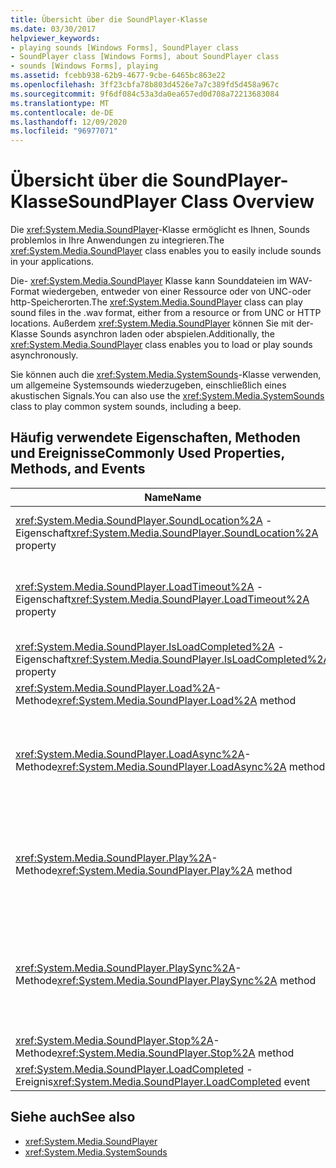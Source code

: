 ```yaml
---
title: Übersicht über die SoundPlayer-Klasse
ms.date: 03/30/2017
helpviewer_keywords:
- playing sounds [Windows Forms], SoundPlayer class
- SoundPlayer class [Windows Forms], about SoundPlayer class
- sounds [Windows Forms], playing
ms.assetid: fcebb938-62b9-4677-9cbe-6465bc863e22
ms.openlocfilehash: 3ff23cbfa78b803d4526e7a7c389fd5d458a967c
ms.sourcegitcommit: 9f6df084c53a3da0ea657ed0d708a72213683084
ms.translationtype: MT
ms.contentlocale: de-DE
ms.lasthandoff: 12/09/2020
ms.locfileid: "96977071"
---
```

# <a name="soundplayer-class-overview"></a><span data-ttu-id="58743-102">Übersicht über die SoundPlayer-Klasse</span><span class="sxs-lookup"><span data-stu-id="58743-102">SoundPlayer Class Overview</span></span>
<span data-ttu-id="58743-103">Die <xref:System.Media.SoundPlayer>-Klasse ermöglicht es Ihnen, Sounds problemlos in Ihre Anwendungen zu integrieren.</span><span class="sxs-lookup"><span data-stu-id="58743-103">The <xref:System.Media.SoundPlayer> class enables you to easily include sounds in your applications.</span></span>  
  
 <span data-ttu-id="58743-104">Die- <xref:System.Media.SoundPlayer> Klasse kann Sounddateien im WAV-Format wiedergeben, entweder von einer Ressource oder von UNC-oder http-Speicherorten.</span><span class="sxs-lookup"><span data-stu-id="58743-104">The <xref:System.Media.SoundPlayer> class can play sound files in the .wav format, either from a resource or from UNC or HTTP locations.</span></span> <span data-ttu-id="58743-105">Außerdem <xref:System.Media.SoundPlayer> können Sie mit der-Klasse Sounds asynchron laden oder abspielen.</span><span class="sxs-lookup"><span data-stu-id="58743-105">Additionally, the <xref:System.Media.SoundPlayer> class enables you to load or play sounds asynchronously.</span></span>  
  
 <span data-ttu-id="58743-106">Sie können auch die <xref:System.Media.SystemSounds>-Klasse verwenden, um allgemeine Systemsounds wiederzugeben, einschließlich eines akustischen Signals.</span><span class="sxs-lookup"><span data-stu-id="58743-106">You can also use the <xref:System.Media.SystemSounds> class to play common system sounds, including a beep.</span></span>  
  
## <a name="commonly-used-properties-methods-and-events"></a><span data-ttu-id="58743-107">Häufig verwendete Eigenschaften, Methoden und Ereignisse</span><span class="sxs-lookup"><span data-stu-id="58743-107">Commonly Used Properties, Methods, and Events</span></span>  
  
|<span data-ttu-id="58743-108">Name</span><span class="sxs-lookup"><span data-stu-id="58743-108">Name</span></span>|<span data-ttu-id="58743-109">BESCHREIBUNG</span><span class="sxs-lookup"><span data-stu-id="58743-109">Description</span></span>|  
|----------|-----------------|  
|<span data-ttu-id="58743-110"><xref:System.Media.SoundPlayer.SoundLocation%2A> -Eigenschaft</span><span class="sxs-lookup"><span data-stu-id="58743-110"><xref:System.Media.SoundPlayer.SoundLocation%2A> property</span></span>|<span data-ttu-id="58743-111">Der Dateipfad oder die Webadresse des Sounds.</span><span class="sxs-lookup"><span data-stu-id="58743-111">The file path or Web address of the sound.</span></span> <span data-ttu-id="58743-112">Zulässige Werte sind UNC oder HTTP.</span><span class="sxs-lookup"><span data-stu-id="58743-112">Acceptable values can be UNC or HTTP.</span></span>|  
|<span data-ttu-id="58743-113"><xref:System.Media.SoundPlayer.LoadTimeout%2A> -Eigenschaft</span><span class="sxs-lookup"><span data-stu-id="58743-113"><xref:System.Media.SoundPlayer.LoadTimeout%2A> property</span></span>|<span data-ttu-id="58743-114">Die Anzahl an Millisekunden, die das Programm wartet, um einen Sound zu laden, bevor es eine Ausnahme auslöst.</span><span class="sxs-lookup"><span data-stu-id="58743-114">The number of milliseconds your program will wait to load a sound before it throws an exception.</span></span> <span data-ttu-id="58743-115">Der Standardwert ist 10 Sekunden.</span><span class="sxs-lookup"><span data-stu-id="58743-115">The default is 10 seconds.</span></span>|  
|<span data-ttu-id="58743-116"><xref:System.Media.SoundPlayer.IsLoadCompleted%2A> -Eigenschaft</span><span class="sxs-lookup"><span data-stu-id="58743-116"><xref:System.Media.SoundPlayer.IsLoadCompleted%2A> property</span></span>|<span data-ttu-id="58743-117">Ein boolescher Wert, der angibt, ob der Sound fertig geladen wurde.</span><span class="sxs-lookup"><span data-stu-id="58743-117">A Boolean value indicating whether the sound has finished loading.</span></span>|  
|<span data-ttu-id="58743-118"><xref:System.Media.SoundPlayer.Load%2A>-Methode</span><span class="sxs-lookup"><span data-stu-id="58743-118"><xref:System.Media.SoundPlayer.Load%2A> method</span></span>|<span data-ttu-id="58743-119">Lädt einen Sound synchron.</span><span class="sxs-lookup"><span data-stu-id="58743-119">Loads a sound synchronously.</span></span>|  
|<span data-ttu-id="58743-120"><xref:System.Media.SoundPlayer.LoadAsync%2A>-Methode</span><span class="sxs-lookup"><span data-stu-id="58743-120"><xref:System.Media.SoundPlayer.LoadAsync%2A> method</span></span>|<span data-ttu-id="58743-121">Fängt an, einen Sound asynchron zu laden.</span><span class="sxs-lookup"><span data-stu-id="58743-121">Begins to load a sound asynchronously.</span></span> <span data-ttu-id="58743-122">Wenn das Laden beendet ist, wird das- <xref:System.Media.SoundPlayer.OnLoadCompleted%2A> Ereignis ausgelöst.</span><span class="sxs-lookup"><span data-stu-id="58743-122">When loading is complete, it raises the <xref:System.Media.SoundPlayer.OnLoadCompleted%2A> event.</span></span>|  
|<span data-ttu-id="58743-123"><xref:System.Media.SoundPlayer.Play%2A>-Methode</span><span class="sxs-lookup"><span data-stu-id="58743-123"><xref:System.Media.SoundPlayer.Play%2A> method</span></span>|<span data-ttu-id="58743-124">Gibt den in der-Eigenschaft oder der-Eigenschaft angegebenen Sound <xref:System.Media.SoundPlayer.SoundLocation%2A> <xref:System.Media.SoundPlayer.Stream%2A> in einem neuen Thread wieder.</span><span class="sxs-lookup"><span data-stu-id="58743-124">Plays the sound specified in the <xref:System.Media.SoundPlayer.SoundLocation%2A> or <xref:System.Media.SoundPlayer.Stream%2A> property in a new thread.</span></span>|  
|<span data-ttu-id="58743-125"><xref:System.Media.SoundPlayer.PlaySync%2A>-Methode</span><span class="sxs-lookup"><span data-stu-id="58743-125"><xref:System.Media.SoundPlayer.PlaySync%2A> method</span></span>|<span data-ttu-id="58743-126">Gibt den in der-Eigenschaft oder der-Eigenschaft angegebenen Sound <xref:System.Media.SoundPlayer.SoundLocation%2A> <xref:System.Media.SoundPlayer.Stream%2A> im aktuellen Thread wieder.</span><span class="sxs-lookup"><span data-stu-id="58743-126">Plays the sound specified in the <xref:System.Media.SoundPlayer.SoundLocation%2A> or <xref:System.Media.SoundPlayer.Stream%2A> property in the current thread.</span></span>|  
|<span data-ttu-id="58743-127"><xref:System.Media.SoundPlayer.Stop%2A>-Methode</span><span class="sxs-lookup"><span data-stu-id="58743-127"><xref:System.Media.SoundPlayer.Stop%2A> method</span></span>|<span data-ttu-id="58743-128">Beendet den aktuell wiedergegebenen Sound.</span><span class="sxs-lookup"><span data-stu-id="58743-128">Stops any sound currently playing.</span></span>|  
|<span data-ttu-id="58743-129"><xref:System.Media.SoundPlayer.LoadCompleted> -Ereignis</span><span class="sxs-lookup"><span data-stu-id="58743-129"><xref:System.Media.SoundPlayer.LoadCompleted> event</span></span>|<span data-ttu-id="58743-130">Wird ausgelöst, nachdem versucht wurde, einen Sound zu laden.</span><span class="sxs-lookup"><span data-stu-id="58743-130">Raised after the load of a sound is attempted.</span></span>|  
  
## <a name="see-also"></a><span data-ttu-id="58743-131">Siehe auch</span><span class="sxs-lookup"><span data-stu-id="58743-131">See also</span></span>

- <xref:System.Media.SoundPlayer>
- <xref:System.Media.SystemSounds>
